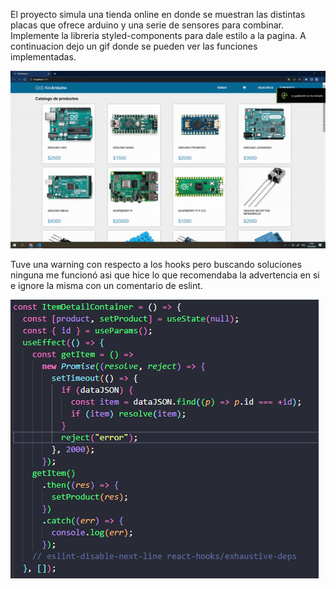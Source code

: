 El proyecto simula una tienda online en donde se muestran las distintas placas que ofrece arduino y una serie de sensores para combinar.
Implemente la libreria styled-components para dale estilo a la pagina. A continuacion dejo un gif donde se pueden ver las funciones implementadas.

![](gifEntrega.gif)


Tuve una warning con respecto a los hooks pero buscando soluciones ninguna me funcionó asi que hice lo que recomendaba la advertencia en si e ignore la misma con un comentario de eslint.


![](fotoWarning.png)
